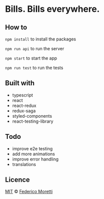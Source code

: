 # Bills. Bills everywhere.

## How to

`npm install` to install the packages

`npm run api` to run the server

`npm start` to start the app

`npm run test` to run the tests

## Built with

- typescript
- react
- react-redux
- redux-saga
- styled-components
- react-testing-library

## Todo

- improve e2e testing
- add more animations
- improve error handling
- translations

## Licence

[MIT](LICENSE) © [Federico Moretti](https://federicomoretti.dev)
